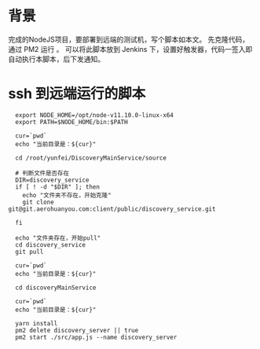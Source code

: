 # 背景
  完成的NodeJS项目，要部署到远端的测试机，写个脚本如本文。
先克隆代码，通过 PM2 运行 。
可以将此脚本放到 Jenkins 下，设置好触发器，代码一签入即自动执行本脚本，后下发通知。

# ssh 到远端运行的脚本
      export NODE_HOME=/opt/node-v11.10.0-linux-x64
      export PATH=$NODE_HOME/bin:$PATH

      cur=`pwd`
      echo "当前目录是：${cur}"

      cd /root/yunfei/DiscoveryMainService/source

      # 判断文件是否存在
      DIR=discovery_service
      if [ ! -d "$DIR" ]; then
        echo "文件夹不存在，开始克隆"
        git clone git@git.aerohuanyou.com:client/public/discovery_service.git

      fi

      echo "文件夹存在，开始pull"
      cd discovery_service
      git pull

      cur=`pwd`
      echo "当前目录是：${cur}"

      cd discoveryMainService

      cur=`pwd`
      echo "当前目录是：${cur}"

      yarn install
      pm2 delete discovery_server || true
      pm2 start ./src/app.js --name discovery_server

